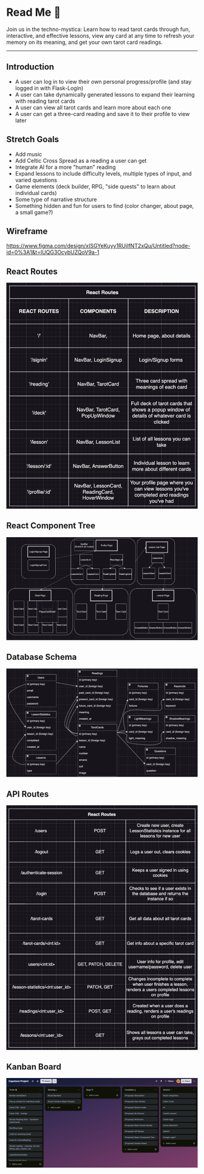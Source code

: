 # Read Me 🔮
Join us in the techno-mystica: Learn how to read tarot cards through fun, interactive, and effective lessons, view any card at any time to refresh your memory on its meaning, and get your own tarot card readings.

---

## Introduction
- A user can log in to view their own personal progress/profile (and stay logged in with Flask-Login)
- A user can take dynamically generated lessons to expand their learning with reading tarot cards
- A user can view all tarot cards and learn more about each one
- A user can get a three-card reading and save it to their profile to view later


## Stretch Goals
- Add music
- Add Celtic Cross Spread as a reading a user can get
- Integrate AI for a more "human" reading
- Expand lessons to include difficulty levels, multiple types of input, and varied questions
- Game elements (deck builder, RPG, "side quests" to learn about individual cards)
- Some type of narrative structure
- Something hidden and fun for users to find (color changer, about page, a small game?)


## Wireframe 

https://www.figma.com/design/xISGYeKuyy1RUjIfNT2xQu/Untitled?node-id=0%3A1&t=IUQG3OcybUZQoV9a-1

## React Routes 
<img src="planning/React Routes.png" alt="routes">

## React Component Tree

<img src="planning/Component Tree.png" alt="components">

## Database Schema
<img src="planning/Database Schema.png" alt="schema">


## API Routes
<img src="planning/API Routes.png" alt="api">

## Kanban Board
<img src="planning/Kanban Board.png" alt="kanban">
